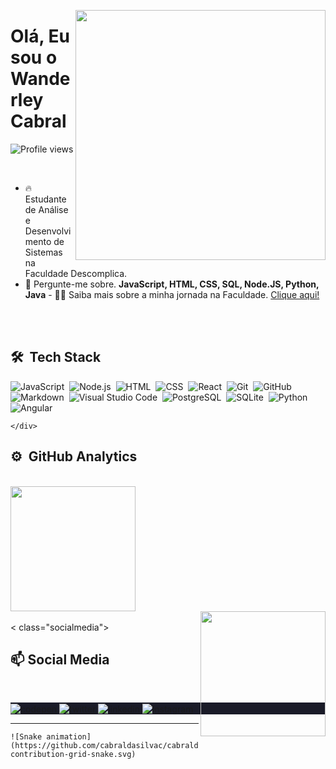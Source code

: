 <img
    align="right"
    height="400em"
    src="https://raw.githubusercontent.com/gist/cabraldasilvac/c153c83b1813346081853d01da7b0feb/raw/89a48e3120f29b4754bec7d84e54cf186a0607a5/GitHubCard.svg"
/>

<h1 align="left">Olá, Eu sou o Wanderley Cabral</h1>

<p align="left"><img src="https://komarev.com/ghpvc/?username=cabraldasilvac&color=yellow" alt="Profile views" />
</p><br>

-   🔥 Estudante de Análise e Desenvolvimento de Sistemas na Faculdade Descomplica.
-   💬 Pergunte-me sobre. **JavaScript, HTML, CSS, SQL, Node.JS, Python, Java** - 👨‍💻 Saiba mais sobre a minha jornada na Faculdade. [Clique aqui!](https://website-red-eight.vercel.app/)
    <br />

<div style="display: inline_block">
    <br />
    <div class="techstack">
        <br />
        <h2>🛠 &nbsp;Tech Stack</h2>

![JavaScript](https://img.shields.io/badge/-JavaScript-05122A?style=flat&logo=javascript)&nbsp;
![Node.js](https://img.shields.io/badge/-Node.js-05122A?style=flat&logo=node.js)&nbsp;
![HTML](https://img.shields.io/badge/-HTML-05122A?style=flat&logo=HTML5)&nbsp;
![CSS](https://img.shields.io/badge/-CSS-05122A?style=flat&logo=CSS3&logoColor=1572B6)&nbsp;
![React](https://img.shields.io/badge/-React-05122A?style=flat&logo=react)&nbsp;
![Git](https://img.shields.io/badge/-Git-05122A?style=flat&logo=git)&nbsp;
![GitHub](https://img.shields.io/badge/-GitHub-05122A?style=flat&logo=github)&nbsp;
![Markdown](https://img.shields.io/badge/-Markdown-05122A?style=flat&logo=markdown)&nbsp;
![Visual Studio Code](https://img.shields.io/badge/-Visual%20Studio%20Code-05122A?style=flat&logo=visual-studio-code&logoColor=007ACC)&nbsp;
![PostgreSQL](https://img.shields.io/badge/-PostgreSQL-05122A?style=flat&logo=postgresql)&nbsp;
![SQLite](https://img.shields.io/badge/-SQLite-05122A?style=flat&logo=sqlite)&nbsp;
![Python](https://img.shields.io/badge/-Python-05122A?style=flat&logo=python)&nbsp;
![Angular](https://img.shields.io/badge/-Angular-05122A?style=flat&logo=angular)&nbsp;

    </div>

</div>

<div class="analytics">
    <h2>⚙️ &nbsp;GitHub Analytics</h2>
    <br />
    <div >
        <img
            height="200em"
            src="https://github-readme-stats-sigma-five.vercel.app/api?username=cabraldasilvac&show_icons=true&theme=tokyonight&include_all_commits=true&count_private=true"
        />
        </div>
        <div >
        <img align="right"
            height="200em"
            src="https://github-readme-stats-sigma-five.vercel.app/api/top-langs/?username=cabraldasilvac&layout=compact&langs_count=5&theme=tokyonight"
        />
    </div>
</div>
<br>
< class="socialmedia">
<h2>📫 Social Media</h2>
    <div style="display: inline_block">
        <br />
        <div align="center" height="30px">
            <p align="left" style="background: #1a1b28">
                <a href="https://codepen.io/cabraldasilvac" target="_blank">
                    <img
                        align="center"
                        src="https://img.shields.io/badge/-cabraldasilvac-05122A?style=flat&logo=codepen"
                        alt="codepen"
                    />
                </a>
                <a href="https://twitter.com/wanderleycabral" target="_blank">
                    <img
                        align="center"
                        src="https://img.shields.io/badge/-wanderleycabral-05122A?style=flat&logo=twitter"
                        alt="twitter"
                    />
                </a>
                <a href="https://linkedin.com/in/cabraldasilvac" target="_blank">
                    <img
                        align="center"
                        src="https://img.shields.io/badge/-cabraldasilvac-05122A?style=flat&logo=linkedin"
                        alt="linkedin"
                    />
                </a>
                <a href="https://instagram.com/pr.wanderley_cabral" target="_blank">
                    <img
                        align="center"
                        src="https://img.shields.io/badge/-cabraldasilvac-05122A?style=flat&logo=instagram"
                        alt="instagram"
                    />
                </a>
            </p>
        </div>
    </div>
    <hr />
    </div>
    
    ![Snake animation](https://github.com/cabraldasilvac/cabraldasilvac/blob/output/github-contribution-grid-snake.svg)
